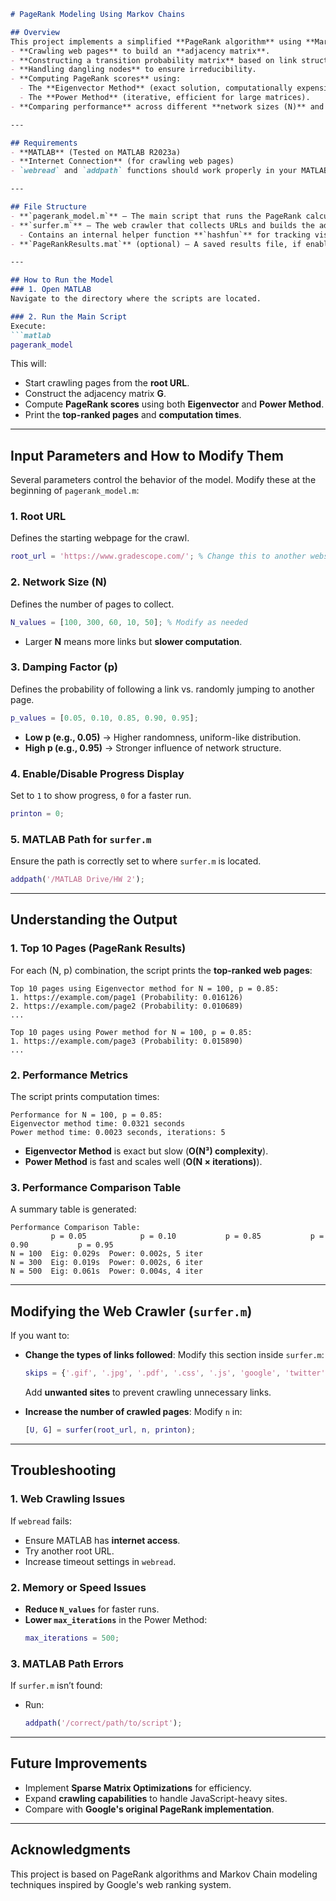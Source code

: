 ```markdown
# PageRank Modeling Using Markov Chains

## Overview
This project implements a simplified **PageRank algorithm** using **Markov Chains** to model the probability distribution of a web surfer navigating a network of linked web pages. The core tasks include:
- **Crawling web pages** to build an **adjacency matrix**.
- **Constructing a transition probability matrix** based on link structure.
- **Handling dangling nodes** to ensure irreducibility.
- **Computing PageRank scores** using:
  - The **Eigenvector Method** (exact solution, computationally expensive).
  - The **Power Method** (iterative, efficient for large matrices).
- **Comparing performance** across different **network sizes (N)** and **damping factors (p)**.

---

## Requirements
- **MATLAB** (Tested on MATLAB R2023a)
- **Internet Connection** (for crawling web pages)
- `webread` and `addpath` functions should work properly in your MATLAB setup.

---

## File Structure
- **`pagerank_model.m`** – The main script that runs the PageRank calculations.
- **`surfer.m`** – The web crawler that collects URLs and builds the adjacency matrix.  
  - Contains an internal helper function **`hashfun`** for tracking visited URLs.
- **`PageRankResults.mat`** (optional) – A saved results file, if enabled.

---

## How to Run the Model
### 1. Open MATLAB
Navigate to the directory where the scripts are located.

### 2. Run the Main Script
Execute:
```matlab
pagerank_model
```
This will:
- Start crawling pages from the **root URL**.
- Construct the adjacency matrix **G**.
- Compute **PageRank scores** using both **Eigenvector** and **Power Method**.
- Print the **top-ranked pages** and **computation times**.

---

## Input Parameters and How to Modify Them
Several parameters control the behavior of the model. Modify these at the beginning of `pagerank_model.m`:

### 1. **Root URL**
Defines the starting webpage for the crawl.
```matlab
root_url = 'https://www.gradescope.com/'; % Change this to another website if desired
```

### 2. **Network Size (N)**
Defines the number of pages to collect.
```matlab
N_values = [100, 300, 60, 10, 50]; % Modify as needed
```
- Larger **N** means more links but **slower computation**.

### 3. **Damping Factor (p)**
Defines the probability of following a link vs. randomly jumping to another page.
```matlab
p_values = [0.05, 0.10, 0.85, 0.90, 0.95];
```
- **Low p (e.g., 0.05)** → Higher randomness, uniform-like distribution.
- **High p (e.g., 0.95)** → Stronger influence of network structure.

### 4. **Enable/Disable Progress Display**
Set to `1` to show progress, `0` for a faster run.
```matlab
printon = 0;
```

### 5. **MATLAB Path for `surfer.m`**
Ensure the path is correctly set to where `surfer.m` is located.
```matlab
addpath('/MATLAB Drive/HW 2');
```

---

## Understanding the Output
### 1. **Top 10 Pages (PageRank Results)**
For each (N, p) combination, the script prints the **top-ranked web pages**:

```
Top 10 pages using Eigenvector method for N = 100, p = 0.85:
1. https://example.com/page1 (Probability: 0.016126)
2. https://example.com/page2 (Probability: 0.010689)
...
```

```
Top 10 pages using Power method for N = 100, p = 0.85:
1. https://example.com/page3 (Probability: 0.015890)
...
```

### 2. **Performance Metrics**
The script prints computation times:
```
Performance for N = 100, p = 0.85:
Eigenvector method time: 0.0321 seconds
Power method time: 0.0023 seconds, iterations: 5
```
- **Eigenvector Method** is exact but slow (**O(N³) complexity**).
- **Power Method** is fast and scales well (**O(N × iterations)**).

### 3. **Performance Comparison Table**
A summary table is generated:
```
Performance Comparison Table:
         p = 0.05            p = 0.10           p = 0.85           p = 0.90           p = 0.95
N = 100  Eig: 0.029s  Power: 0.002s, 5 iter  
N = 300  Eig: 0.019s  Power: 0.002s, 6 iter  
N = 500  Eig: 0.061s  Power: 0.004s, 4 iter  
```

---

## Modifying the Web Crawler (`surfer.m`)
If you want to:
- **Change the types of links followed**: Modify this section inside `surfer.m`:
  ```matlab
  skips = {'.gif', '.jpg', '.pdf', '.css', '.js', 'google', 'twitter'};
  ```
  Add **unwanted sites** to prevent crawling unnecessary links.

- **Increase the number of crawled pages**: Modify `n` in:
  ```matlab
  [U, G] = surfer(root_url, n, printon);
  ```

---

## Troubleshooting
### 1. **Web Crawling Issues**
If `webread` fails:
- Ensure MATLAB has **internet access**.
- Try another root URL.
- Increase timeout settings in `webread`.

### 2. **Memory or Speed Issues**
- **Reduce `N_values`** for faster runs.
- **Lower `max_iterations`** in the Power Method:
  ```matlab
  max_iterations = 500;
  ```

### 3. **MATLAB Path Errors**
If `surfer.m` isn’t found:
- Run:
  ```matlab
  addpath('/correct/path/to/script');
  ```

---

## Future Improvements
- Implement **Sparse Matrix Optimizations** for efficiency.
- Expand **crawling capabilities** to handle JavaScript-heavy sites.
- Compare with **Google's original PageRank implementation**.

---

## Acknowledgments
This project is based on PageRank algorithms and Markov Chain modeling techniques inspired by Google's web ranking system.
